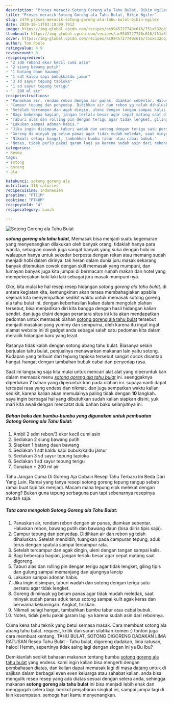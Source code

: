 ```yaml
---
description: "Proses meracik Sotong Goreng ala Tahu Bulat, Bikin Ngiler"
title: "Proses meracik Sotong Goreng ala Tahu Bulat, Bikin Ngiler"
slug: 2470-proses-meracik-sotong-goreng-ala-tahu-bulat-bikin-ngiler
date: 2020-10-11T03:10:09.791Z
image: https://img-global.cpcdn.com/recipes/ac9945727740c616/751x532cq70/sotong-goreng-ala-tahu-bulat-foto-resep-utama.jpg
thumbnail: https://img-global.cpcdn.com/recipes/ac9945727740c616/751x532cq70/sotong-goreng-ala-tahu-bulat-foto-resep-utama.jpg
cover: https://img-global.cpcdn.com/recipes/ac9945727740c616/751x532cq70/sotong-goreng-ala-tahu-bulat-foto-resep-utama.jpg
author: Tom Poole
ratingvalue: 4.9
reviewcount: 6
recipeingredient:
- "2 sdm rebon3 ekor kecil cumi asin"
- "2 siung bawang putih"
- "1 batang daun bawang"
- "1 sdt kaldu sapi bubukkaldu jamur"
- "3 sd sayur tepung tapioka"
- "1 sd sayur tepung terigu"
- "  200 ml air"
recipeinstructions:
- "Panaskan air, rendam rebon dengan air panas, diamkan sebentar. Haluskan rebon, bawang putih dan bawang daun (bisa diiris tipis saja)."
- "Campur tepung dan penyedap. Didihkan air dan rebon yg telah dihaluskan. Setelah mendidih, tuangkan pada campuran tepung, aduk terus dengan spatula sampai tercampur rata."
- "Setelah tercampur dan agak dingin, uleni dengan tangan sampai kalis."
- "Bagi beberapa bagian, jangan terlalu besar agar cepat matang saat digoreng."
- "Taburi alas dan rolling pin dengan terigu agar tidak lengket, giling tipis dan gulung sampai memanjang dan ujungnya lancip"
- "Lakukan sampai adonan habis."
- "Jika ingin disimpan, taburi wadah dan sotong dengan terigu satu persatu agar tidak lengket."
- "Goreng di minyak yg belum panas agar tidak mudah meledak, saat minyak sudah panas aduk terus sotong sampai kulit agak keras dan berwarna kekuningan. Angkat, tiriskan."
- "Nikmati selagi hangat, tambahkan bumbu tabur atau cabai bubuk."
- "Notes, tidak perlu pakai garam lagi ya karena sudah asin dari rebonnya."
categories:
- Resep
tags:
- sotong
- goreng
- ala

katakunci: sotong goreng ala 
nutrition: 118 calories
recipecuisine: Indonesian
preptime: "PT11M"
cooktime: "PT48M"
recipeyield: "4"
recipecategory: Lunch

---
```



![Sotong Goreng ala Tahu Bulat](https://img-global.cpcdn.com/recipes/ac9945727740c616/751x532cq70/sotong-goreng-ala-tahu-bulat-foto-resep-utama.jpg)

<b><i>sotong goreng ala tahu bulat</i></b>, Memasak bisa menjadi suatu kegemaran yang menyenangkan dilakukan oleh banyak orang. tidaklah hanya para wanita, sebagian cowok juga sangat banyak yang suka dengan hobi ini. walaupun hanya untuk sekedar berpesta dengan rekan atau memang sudah menjadi hobi dalam dirinya. tak heran dalam dunia juru masak sekarang banyak ditemukan cowok dengan skill memasak yang mumpuni, dan lumayan banyak juga kita jumpai di bermacam rumah makan dan hotel yang mempekerjakan koki laki laki sebagai juru masak mumpuni nya.

Oke, kita mulai ke hal resep resep hidangan <i>sotong goreng ala tahu bulat</i>. di antara kegiatan kita, kemungkinan akan terasa membahagiakan apabila sejenak kita menyempatkan sedikit waktu untuk memasak sotong goreng ala tahu bulat ini. dengan keberhasilan kalian dalam mengolah olahan tersebut, bisa menjadikan diri kita bangga dengan hasil hidangan kalian sendiri. dan juga disini dengan perantara situs ini kita akan mendapatkan pedoman untuk memasak olahan <u>sotong goreng ala tahu bulat</u> tersebut menjadi masakan yang yummy dan sempurna, oleh karena itu ingat ingat alamat website ini di gadget anda sebagai salah satu pedoman kita dalam meracik hidangan baru yang lezat.

Rasanya tidak kalah dengan sotong abang tahu bulat. Biasanya selain berjualan tahu bulat, penjualnya menawarkan makanan lain yaitu sotong. Kudapan yang terbuat dari tepung tapioka tersebut sangat cocok disantap hangat-hangat dengan tambahan bubuk cabai dan penyedap rasa.


Saat ini langsung saja kita mulai untuk mencari alat alat yang diperuntuk kan dalam memasak menu <u><i>sotong goreng ala tahu bulat</i></u> ini. seenggaknya diperlukan <b>7</b> bahan yang diperuntuk kan pada olahan ini. supaya nanti dapat tercapai rasa yang endess dan nikmat. dan juga sempatkan waktu kalian sedikit, karena kalian akan memulainya paling tidak dengan <b>10</b> langkah. saya ingin berbagai hal yang dibutuhkan sudah kalian siapkan disini, yuk mari kita awali dengan mencatat dulu bahan baku selanjutnya ini.

<!--inarticleads1-->

##### Bahan baku dan bumbu-bumbu yang digunakan untuk pembuatan Sotong Goreng ala Tahu Bulat:

1. Ambil 2 sdm rebon/3 ekor kecil cumi asin
1. Sediakan 2 siung bawang putih
1. Siapkan 1 batang daun bawang
1. Sediakan 1 sdt kaldu sapi bubuk/kaldu jamur
1. Sediakan 3 sd sayur tepung tapioka
1. Sediakan 1 sd sayur tepung terigu
1. Gunakan  ± 200 ml air


Tahu Jangan Cuma Di Goreng Aja Cobain Resep Tahu Terbaru Ini Beda Dari Yang Lain. Ramai yang tanya resepi sotong goreng tepung rangup sebab ramai buat tapi tak menjadi. Macam mana tepung elok melekat dengan sotong? Bukan guna tepung serbaguna pun tapi sebenarnya resepinya mudah saja. 

<!--inarticleads2-->

##### Tata cara mengolah Sotong Goreng ala Tahu Bulat:

1. Panaskan air, rendam rebon dengan air panas, diamkan sebentar. Haluskan rebon, bawang putih dan bawang daun (bisa diiris tipis saja).
1. Campur tepung dan penyedap. Didihkan air dan rebon yg telah dihaluskan. Setelah mendidih, tuangkan pada campuran tepung, aduk terus dengan spatula sampai tercampur rata.
1. Setelah tercampur dan agak dingin, uleni dengan tangan sampai kalis.
1. Bagi beberapa bagian, jangan terlalu besar agar cepat matang saat digoreng.
1. Taburi alas dan rolling pin dengan terigu agar tidak lengket, giling tipis dan gulung sampai memanjang dan ujungnya lancip
1. Lakukan sampai adonan habis.
1. Jika ingin disimpan, taburi wadah dan sotong dengan terigu satu persatu agar tidak lengket.
1. Goreng di minyak yg belum panas agar tidak mudah meledak, saat minyak sudah panas aduk terus sotong sampai kulit agak keras dan berwarna kekuningan. Angkat, tiriskan.
1. Nikmati selagi hangat, tambahkan bumbu tabur atau cabai bubuk.
1. Notes, tidak perlu pakai garam lagi ya karena sudah asin dari rebonnya.


Cuma kena tahu teknik yang betul semasa masak. Cara membuat sotong ala abang tahu bulat. request, kritik dan saran silahkan komen :) tonton juga cara membuat kentang. TAHU BULAT, SOTONG DIGORENG DADAKAN LIMA RATUSAN Resep Tahu Bulat - Tahu bulat, digoreng dadakan, lima ratusan, haloo! Hemm, sepertinya tidak asing lagi dengan slogan ini ya Bu Ibu? 

Demikianlah sedikit bahasan makanan tentang bumbu <u>sotong goreng ala tahu bulat</u> yang endess. kami ingin kalian bisa mengerti dengan pembahasan diatas, dan kalian dapat memasak lagi di masa datang untuk di sajikan dalam berbagai even even keluarga atau sahabat kalian. anda bisa mengulik resep resep yang ada diatas sesuai dengan selera anda, sehingga makanan <b>sotong goreng ala tahu bulat</b> ini bisa menjadi lebih enak dan menggugah selera lagi. berikut penjabaran singkat ini, sampai jumpa lagi di lain kesempatan. semoga hari kamu menyenangkan.

